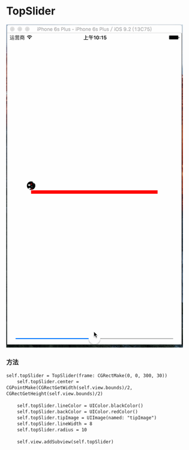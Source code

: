 # TopSlider
![](https://github.com/WeiYuanHo/TopSlider/blob/master/TopView.gif)
### 方法
	self.topSlider = TopSlider(frame: CGRectMake(0, 0, 300, 30))
        self.topSlider.center = CGPointMake(CGRectGetWidth(self.view.bounds)/2, CGRectGetHeight(self.view.bounds)/2)
        
        self.topSlider.lineColor = UIColor.blackColor()
        self.topSlider.backColor = UIColor.redColor()
        self.topSlider.tipImage = UIImage(named: "tipImage")
        self.topSlider.lineWidth = 8
        self.topSlider.radius = 10
        
        self.view.addSubview(self.topSlider)
